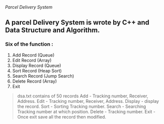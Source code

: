 *Parcel Delivery System*

## A parcel Delivery System is wrote by C++ and Data Structure and Algorithm.

### Six of the function :

1. Add Record (Queue)
2. Edit Record (Array)
3. Display Record (Queue)
4. Sort Record (Heap Sort)
5. Search Record (Jump Search)
6. Delete Record (Array)
7. Exit 

>dsa.txt contains of 50 records
>Add - Tracking number, Receiver, Address.
>Edit - Tracking number, Receiver, Address.
>Display - display the record.
>Sort - Sorting Tracking number.
>Search - Searching Tracking number at which position.
>Delete - Tracking number.
>Exit - Once exit save all the record then modified.



